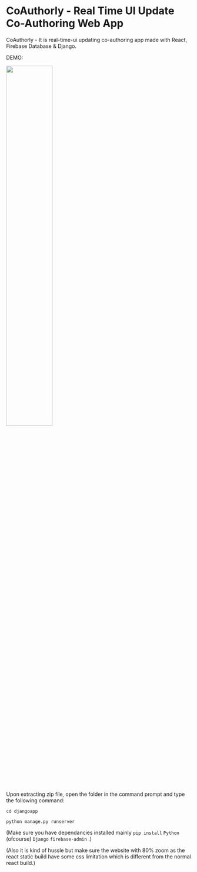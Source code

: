 # CoAuthorly - Real Time UI Update Co-Authoring Web App
CoAuthorly -  It is real-time-ui updating co-authoring app made with React, Firebase Database &amp; Django.

DEMO:


[<img src="https://img.youtube.com/vi/WDCyddQ5JqQ/maxresdefault.jpg" width="50%">](https://youtu.be/WDCyddQ5JqQ)

Upon extracting zip file, open the folder in the command prompt and type the following command:

```cd djangoapp```

```python manage.py runserver```


(Make sure you have dependancies installed mainly ```pip install``` ```Python``` (ofcourse) ```Django``` ```firebase-admin``` .)

(Also it is kind of hussle but make sure the website with 80% zoom as the react static build have some css limitation which is different from the normal react build.)
